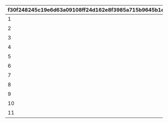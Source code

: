 |f30f248245c19e6d63a09108ff24d162e8f3985a715b9645b1ec5c89f009e86c|8a0f9f79ce097b60d4d733fa6f79349e5f71d682ac2baea1f989bcc790c8a2ae|e44f42ecb8cc28add5d1ccbdfa205a7311ddcac2dab8b826e9089542e7bf6b7c|09a4b66a4a04c11e7d4e2766e5f9a6f7c73a036680ad9c376c412c5fac838da1|0e8665decae69c1e0c4a349f2c43c741a1b2c5ea753fd295105f22d79779d65f|c3fa69c14a69656f3d938e43c502b800d4e1609fa6359a3a93655595703141f0|c51560246f0e1d63f43e481030bd4e4adfd551e6fadad3e85c39911b23723de2|9817229cc5d807fe888ad2cfc1ce411baa0ff635a45de5814a4985bf9e250de3|2d22ac34654a2e991cff25c7bfbb520024eefb403a92800cf54d32e9a40995fa|51087d38897105f45a5d945096bb52cc9818a0cd72c7aed4c5dbe63066d3306f|61450747efd702aad00237b6c1fcb66967e743c75b8d290ae97a1607593cdf3b|c3333357181e1404f1e0c1cc47dd78d06e457358f25a49c1102cabb2dd5a1d0a|1340a7c5510777d81e0098271f9ad77fa38865ea6f40c506ea9ac418dba9f8e1|340fc1d57f25bedf611bb0142aa2a0f0dea281d1d20e91e30535cb692fb7c317|b411659db2f425499db1c9a534a9cee59819e21b9110ba74fc6e052c5cc5dc18|
| --- | --- | --- | --- | --- | --- | --- | --- | --- | --- | --- | --- | --- | --- | --- |
|1|0|0|0|0|0|0|0|0|0|0|0|0|0|ミヤコ’s キッチン|
|2|48|0|0|0|0|0|0|0|102|0|0|0|0|プリンにしてやるの|
|3|96|0|0|0|0|0|0|0|152|0|0|0|0|幽霊よりも怖いもの？|
|4|144|0|0|0|0|0|0|0|142|0|0|0|0|宴はプリン作りとともに|
|5|168|0|0|0|0|0|0|0|127|0|0|0|0|愛はプリンのために|
|6|192|0|0|0|0|0|0|0|107|0|0|0|0|ちょびっと成長？|
|7|240|0|0|0|0|0|0|0|0|0|0|0|0|キュッキュ～！|
|8|0|20|0|0|0|0|0|0|153|154|155|0|0|３人のかわいい手下|
|9|0|40|0|0|0|0|0|0|150|157|0|0|0|変な趣味なの|
|10|0|50|0|0|0|0|0|0|125|161|0|0|0|入れるな危険なの|
|11|0|60|0|0|0|0|0|0|116|135|0|0|0|レシピなの？|